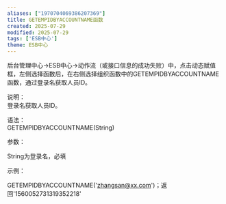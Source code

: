 ```yaml
---
aliases: ["1970704069386207369"]
title: GETEMPIDBYACCOUNTNAME函数
created: 2025-07-29
modified: 2025-07-29
tags: ['ESB中心']
theme: ESB中心
---
```


后台管理中心->ESB中心->动作流（或接口信息的成功失败）中，点击动态赋值框，左侧选择函数后，在右侧选择组织函数中的GETEMPIDBYACCOUNTNAME函数，通过登录名获取人员ID。

说明：  
登录名获取人员ID。

语法：  
GETEMPIDBYACCOUNTNAME(String)

参数：

String为登录名，必填

示例：

GETEMPIDBYACCOUNTNAME('zhangsan@xx.com')；返回'1560052731319352218'